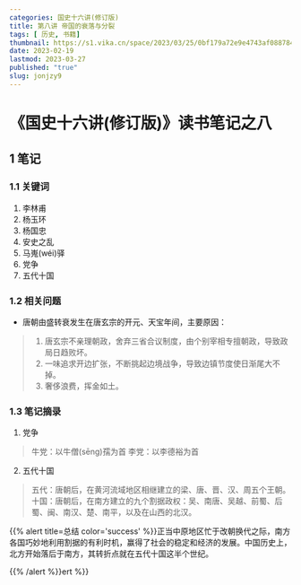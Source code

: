 ```yaml
---
categories: 国史十六讲(修订版)
title: 第八讲 帝国的衰落与分裂
tags: [ 历史, 书籍]
thumbnail: https://s1.vika.cn/space/2023/03/25/0bf179a72e9e4743af088784cd75767e?attname=2021012209482118.jpg
date: 2023-02-19
lastmod: 2023-03-27 
published: "true"
slug: jonjzy9
---
```


# 《国史十六讲(修订版)》读书笔记之八 
## 1 笔记

### 1.1 关键词

1. 李林甫
2. 杨玉环
3. 杨国忠
4. 安史之乱
5. 马嵬(wéi)驿
6. 党争
7. 五代十国

### 1.2 相关问题
- 唐朝由盛转衰发生在唐玄宗的开元、天宝年间，主要原因：
>1. 唐玄宗不亲理朝政，舍弃三省合议制度，由个别宰相专擅朝政，导致政局日趋败坏。
>2. 一味追求开边扩张，不断挑起边境战争，导致边镇节度使日渐尾大不掉。
>3. 奢侈浪费，挥金如土。

### 1.3 笔记摘录
1. 党争
>牛党：以牛僧(sēng)孺为首
>李党：以李德裕为首
2. 五代十国
>五代：唐朝后，在黄河流域地区相继建立的梁、唐、晋、汉、周五个王朝。
>十国：唐朝后，在南方建立的九个割据政权：吴、南唐、吴越、前蜀、后蜀、闽、南汉、楚、南平，以及在山西的北汉。

{{% alert title=总结 color='success' %}}正当中原地区忙于改朝换代之际，南方各国巧妙地利用割据的有利时机，赢得了社会的稳定和经济的发展。中国历史上，北方开始落后于南方，其转折点就在五代十国这半个世纪。

 {{% /alert %}}ert %}}